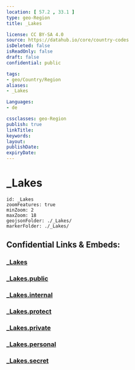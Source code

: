 ```yaml
---
location: [ 57.2 , 33.1 ] 
type: geo-Region
title: _Lakes

license: CC BY-SA 4.0
source: https://datahub.io/core/country-codes
isDeleted: false
isReadOnly: false
draft: false
confidential: public

tags:
- geo/Country/Region
aliases:
- _Lakes

Languages:
- de

cssclasses: geo-Region
publish: true
linkTitle: 
keywords: 
layout: 
publishDate: 
expiryDate: 
---
```


# _Lakes

```leaflet
id: _Lakes
zoomFeatures: true 
minZoom: 2 
maxZoom: 18
geojsonFolder: ./_Lakes/
markerFolder: ./_Lakes/
```


## Confidential Links & Embeds: 

### [_Lakes](/_Standards/Earth/Continent/Europe/Europe~East/Russia/Russia~Central/Tver_Oblast/_Lakes.md) 

### [_Lakes.public](/_public/Earth/Continent/Europe/Europe~East/Russia/Russia~Central/Tver_Oblast/_Lakes.public.md) 

### [_Lakes.internal](/_internal/Earth/Continent/Europe/Europe~East/Russia/Russia~Central/Tver_Oblast/_Lakes.internal.md) 

### [_Lakes.protect](/_protect/Earth/Continent/Europe/Europe~East/Russia/Russia~Central/Tver_Oblast/_Lakes.protect.md) 

### [_Lakes.private](/_private/Earth/Continent/Europe/Europe~East/Russia/Russia~Central/Tver_Oblast/_Lakes.private.md) 

### [_Lakes.personal](/_personal/Earth/Continent/Europe/Europe~East/Russia/Russia~Central/Tver_Oblast/_Lakes.personal.md) 

### [_Lakes.secret](/_secret/Earth/Continent/Europe/Europe~East/Russia/Russia~Central/Tver_Oblast/_Lakes.secret.md)


